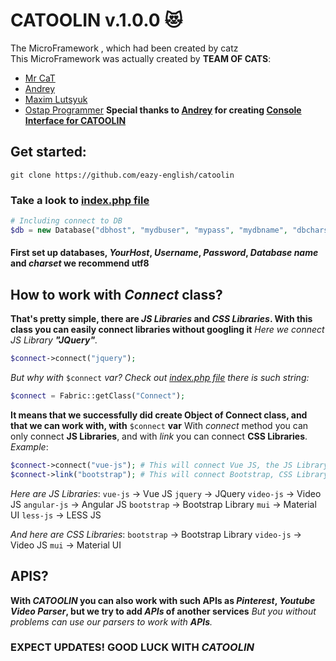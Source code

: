 # CATOOLIN v.1.0.0 :heart_eyes_cat:  
The MicroFramework , which had been created by catz<br>
This MicroFramework was actually created by **TEAM OF CATS**:
* [Mr CaT](https://github.com/mrcat323)
* [Andrey](https://github.com/ctl)
* [Maxim Lutsyuk](https://github.com/Lutsyuk-M)
* [Ostap Programmer](https://github.com/Ostap34JS)
**Special thanks to [Andrey](https://github.com/ctl) for creating [Console Interface for CATOOLIN](https://github.com/ctl/catoo)**
## Get started:
`git clone https://github.com/eazy-english/catoolin`
### Take a look to [index.php file](https://github.com/eazy-english/catoolin/blob/master/index.php)
```PHP
# Including connect to DB
$db = new Database("dbhost", "mydbuser", "mypass", "mydbname", "dbcharset");
```
#### First set up databases, *YourHost*, *Username*, *Password*, *Database name* and *charset* we recommend utf8

## How to work with *Connect* class?
**That's pretty simple, there are *JS Libraries* and *CSS Libraries*. With this class you can easily connect libraries without googling it**
*Here we connect JS Library **"JQuery"**.*
```PHP
$connect->connect("jquery");
```
*But why with* `$connect` *var? Check out [index.php file](https://github.com/eazy-english/catoolin/blob/master/index.php) there is such string:*
```PHP
$connect = Fabric::getClass("Connect");
```
**It means that we successfully did create Object of Connect class, and that we can work with, with** `$connect` **var**
With *connect* method you can only connect **JS Libraries**, and with *link* you can connect **CSS Libraries**. 
*Example*:
```PHP
$connect->connect("vue-js"); # This will connect Vue JS, the JS Library
$connect->link("bootstrap"); # This will connect Bootstrap, CSS Library
```
*Here are JS Libraries*:
`vue-js` -> Vue JS
`jquery` -> JQuery
`video-js` -> Video JS
`angular-js` -> Angular JS
`bootstrap` -> Bootstrap Library
`mui` -> Material UI
`less-js` -> LESS JS

*And here are CSS Libraries*:
`bootstrap` -> Bootstrap Library
`video-js` -> Video JS
`mui` -> Material UI

## APIS?
**With *CATOOLIN* you can also work with such APIs as *Pinterest*, *Youtube Video Parser*, but we try to add *APIs* of another services**
*But you without problems can use our parsers to work with **APIs**.*

### EXPECT UPDATES! GOOD LUCK WITH *CATOOLIN*
